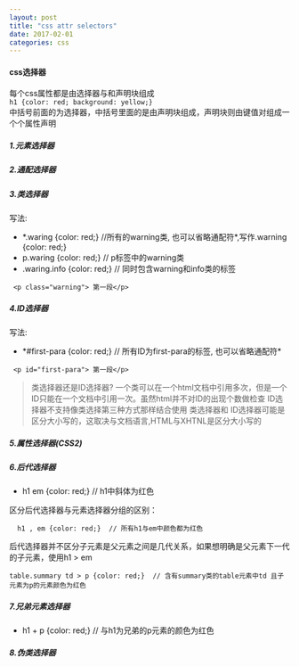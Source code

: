 ```yaml
---
layout: post
title: "css attr selectors"
date: 2017-02-01
categories: css
---
```


#### css选择器

每个css属性都是由选择器与和声明块组成  
`h1 {color: red; background: yellow;}`  
中括号前面的为选择器，中括号里面的是由声明块组成，声明块则由键值对组成一个个属性声明

##### 1.元素选择器

##### 2.通配选择器

##### 3.类选择器
写法:
* \*.waring {color: red;}  //所有的warning类, 也可以省略通配符\*,写作.warning {color: red;}
* p.waring {color: red;}  // p标签中的warning类
* .waring.info {color: red;} // 同时包含warning和info类的标签

```
 <p class="warning"> 第一段</p>
```

##### 4.ID选择器
写法:
* \*#first-para {color: red;} // 所有ID为first-para的标签, 也可以省略通配符\*

```
 <p id="first-para"> 第一段</p>
```

> 类选择器还是ID选择器?
> 一个类可以在一个html文档中引用多次，但是一个ID只能在一个文档中引用一次。虽然html并不对ID的出现个数做检查
> ID选择器不支持像类选择第三种方式那样结合使用
> 类选择器和 ID选择器可能是区分大小写的，这取决与文档语言,HTML与XHTNL是区分大小写的



##### 5.属性选择器(CSS2)

##### 6.后代选择器
* h1 em {color: red;} // h1中斜体为红色

区分后代选择器与元素选择器分组的区别：
```
  h1 , em {color: red;}  // 所有h1与em中颜色都为红色
```

后代选择器并不区分子元素是父元素之间是几代关系，如果想明确是父元素下一代的子元素，使用h1 > em

```
table.summary td > p {color: red;}  // 含有summary类的table元素中td 且子元素为p的元素颜色为红色 
```

##### 7.兄弟元素选择器
* h1 + p {color: red;}   // 与h1为兄弟的p元素的颜色为红色

##### 8.伪类选择器
